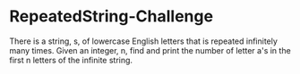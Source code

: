 # RepeatedString-Challenge

There is a string, s, of lowercase English letters that is repeated infinitely many times. Given an integer, n, find and print the number of letter a's in the first n letters of the infinite string.
